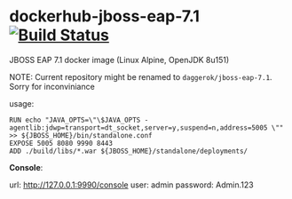 # dockerhub-jboss-eap-7.1 [![Build Status](https://travis-ci.org/daggerok/dockerhub-jboss-eap-7.1.svg?branch=master)](https://travis-ci.org/daggerok/dockerhub-jboss-eap-7.1)
JBOSS EAP 7.1 docker image (Linux Alpine, OpenJDK 8u151)

NOTE: Current repository might be renamed to `daggerok/jboss-eap-7.1`. Sorry for inconviniance

usage:

```FROM daggerok/jboss-eap-7.1
RUN echo "JAVA_OPTS=\"\$JAVA_OPTS -agentlib:jdwp=transport=dt_socket,server=y,suspend=n,address=5005 \"" >> ${JBOSS_HOME}/bin/standalone.conf
EXPOSE 5005 8080 9990 8443
ADD ./build/libs/*.war ${JBOSS_HOME}/standalone/deployments/
```

**Console**:

url: http://127.0.0.1:9990/console
user: admin
password: Admin.123
